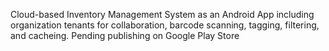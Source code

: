 Cloud-based Inventory Management System as an Android App including organization tenants for collaboration, barcode scanning, tagging, filtering, and cacheing.
Pending publishing on Google Play Store
